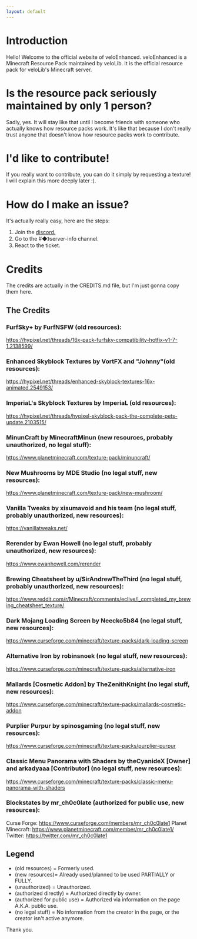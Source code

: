 ```yaml
---
layout: default
---
```


# Introduction

Hello! Welcome to the official website of veloEnhanced. veloEnhanced is a Minecraft Resource Pack maintained by veloLib. It is the official resource pack for veloLib's Minecraft server.

# Is the resource pack seriously maintained by only 1 person?

Sadly, yes. It will stay like that until I become friends with someone who actually knows how resource packs work. It's like that because I don't really trust anyone that doesn't know how resource packs work to contribute.

# I'd like to contribute!

If you really want to contribute, you can do it simply by requesting a texture! I will explain this more deeply later :).

# How do I make an issue?

It's actually really easy, here are the steps:

1. Join the [discord.](bit.ly/velodiscord)
2. Go to the #◆》server-info channel.
3. React to the ticket.

# Credits

The credits are actually in the CREDITS.md file, but I'm just gonna copy them here.

## The Credits

### FurfSky+ by FurfNSFW (old resources): 
https://hypixel.net/threads/16x-pack-furfsky-compatibility-hotfix-v1-7-1.2138599/

### Enhanced Skyblock Textures by VortFX and "Johnny"(old resources): 
https://hypixel.net/threads/enhanced-skyblock-textures-16x-animated.2549153/

### ImperiaL's Skyblock Textures by ImperiaL (old resources): 
https://hypixel.net/threads/hypixel-skyblock-pack-the-complete-pets-update.2103515/ 

### MinunCraft by MinecraftMinun (new resources, probably unauthorized, no legal stuff): 
https://www.planetminecraft.com/texture-pack/minuncraft/

### New Mushrooms by MDE Studio (no legal stuff, new resources): 
https://www.planetminecraft.com/texture-pack/new-mushroom/

### Vanilla Tweaks by xisumavoid and his team (no legal stuff, probably unauthorized, new resources):
https://vanillatweaks.net/

### Rerender by Ewan Howell (no legal stuff, probably unauthorized, new resources):
https://www.ewanhowell.com/rerender

### Brewing Cheatsheet by u/SirAndrewTheThird (no legal stuff, probably unauthorized, new resources):
https://www.reddit.com/r/Minecraft/comments/eclive/i_completed_my_brewing_cheatsheet_texture/

### Dark Mojang Loading Screen by Neecko5b84 (no legal stuff, new resources):
https://www.curseforge.com/minecraft/texture-packs/dark-loading-screen

### Alternative Iron by robinsnoek (no legal stuff, new resources):
https://www.curseforge.com/minecraft/texture-packs/alternative-iron

### Mallards [Cosmetic Addon] by TheZenithKnight (no legal stuff, new resources):
https://www.curseforge.com/minecraft/texture-packs/mallards-cosmetic-addon

### Purplier Purpur by spinosgaming (no legal stuff, new resources):
https://www.curseforge.com/minecraft/texture-packs/purplier-purpur

### Classic Menu Panorama with Shaders by theCyanideX [Owner] and arkadyaaa [Contributor] (no legal stuff, new resources):
https://www.curseforge.com/minecraft/texture-packs/classic-menu-panorama-with-shaders

### Blockstates by mr_ch0c0late (authorized for public use, new resources):
Curse Forge: 		https://www.curseforge.com/members/mr_ch0c0late1
Planet Minecraft: 	https://www.planetminecraft.com/member/mr_ch0c0late1/
Twitter: 			https://twitter.com/mr_ch0c0late1





## Legend

- (old resources) = Formerly used.
- (new resources)= Already used/planned to be used PARTIALLY or FULLY.
- (unauthorized) = Unauthorized.
- (authorized directly) = Authorized directly by owner.
- (authorized for public use) = Authorized via information on the page A.K.A. public use.
- (no legal stuff) = No information from the creator in the page, or the creator isn't active anymore.

Thank you.
